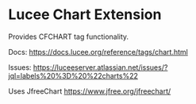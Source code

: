 # Lucee Chart Extension

Provides CFCHART tag functionality.

Docs: https://docs.lucee.org/reference/tags/chart.html

Issues: https://luceeserver.atlassian.net/issues/?jql=labels%20%3D%20%22charts%22

Uses JfreeChart https://www.jfree.org/jfreechart/
